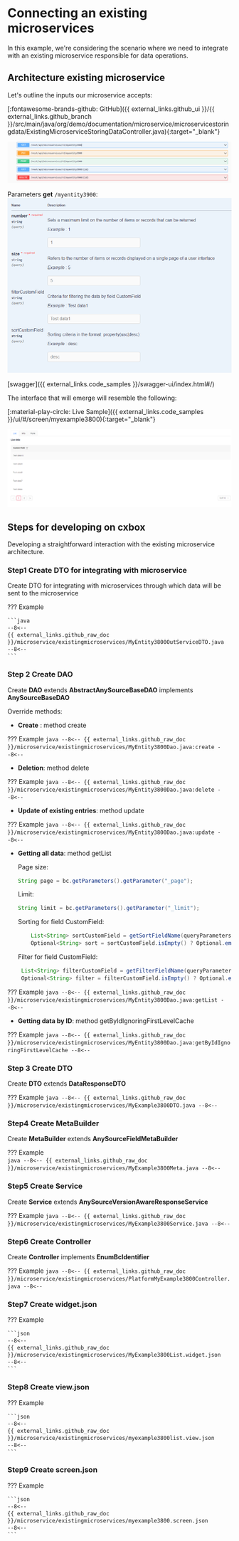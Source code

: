 # Connecting an existing microservices 
In this example, we're considering the scenario where we need to integrate with an existing microservice responsible for data operations.

## Architecture existing microservice
Let's outline the inputs our microservice accepts:

[:fontawesome-brands-github: GitHub]({{ external_links.github_ui }}/{{ external_links.github_branch }}/src/main/java/org/demo/documentation/microservice/microservicestoringdata/ExistingMicroserviceStoringDataController.java){:target="_blank"}

![microservice_swagger.png](microservice_swagger.png)

Parameters **get** `/myentity3900`:
![exmicrocerviceparameters.png](exmicrocerviceparameters.png)


[swagger]({{ external_links.code_samples }}/swagger-ui/index.html#/)

The interface that will emerge will resemble the following:

[:material-play-circle: Live Sample]({{ external_links.code_samples }}/ui/#/screen/myexample3800){:target="_blank"} 

![exmicrocervicescreen.png](exmicrocervicescreen.png)


## Steps for developing on cxbox
Developing a straightforward interaction with the existing microservice architecture.
### **Step1** Create DTO for integrating with microservice

Create DTO for integrating with microservices through which data will be sent to the microservice

??? Example

    ```java
    --8<--
    {{ external_links.github_raw_doc }}/microservice/existingmicroservices/MyEntity3800OutServiceDTO.java
    --8<--
    ```

### **Step 2** Create **DAO**

Create **DAO** extends **AbstractAnySourceBaseDAO** implements **AnySourceBaseDAO**

Override methods:

* **Create** : method create

??? Example
    ```java
    --8<--
        {{ external_links.github_raw_doc }}/microservice/existingmicroservices/MyEntity3800Dao.java:create
    --8<--
    ```
* **Deletion**: method delete

??? Example
     ```java
     --8<--
     {{ external_links.github_raw_doc }}/microservice/existingmicroservices/MyEntity3800Dao.java:delete
     --8<--
     ```
* **Update of existing entries**:  method update

??? Example
     ```java
     --8<--
     {{ external_links.github_raw_doc }}/microservice/existingmicroservices/MyEntity3800Dao.java:update
     --8<--
     ```
* **Getting all data**: method getList

    Page size:  

    ```java
    String page = bc.getParameters().getParameter("_page");
    ```   
     
    Limit: 
    ```java
    String limit = bc.getParameters().getParameter("_limit");
    ```
  
    Sorting for field CustomField:
    ```java
        List<String> sortCustomField = getSortFieldName(queryParameters, "customField");
        Optional<String> sort = sortCustomField.isEmpty() ? Optional.empty() : Optional.of(sortCustomField.get(0));
    ```    
    
    Filter for field CustomField:
    ```java
     List<String> filterCustomField = getFilterFieldName(queryParameters, "customField", "contains");
     Optional<String> filter = filterCustomField.isEmpty() ? Optional.empty() : Optional.of(filterCustomField.get(0));
    ```  

??? Example
     ```java
     --8<--
     {{ external_links.github_raw_doc }}/microservice/existingmicroservices/MyEntity3800Dao.java:getList
     --8<--
     ```

* **Getting data by ID**:  method getByIdIgnoringFirstLevelCache

??? Example
     ```java
     --8<--
     {{ external_links.github_raw_doc }}/microservice/existingmicroservices/MyEntity3800Dao.java:getByIdIgnoringFirstLevelCache
     --8<--
     ```

### **Step 3** Create **DTO**

Create **DTO** extends **DataResponseDTO**

??? Example
    ```java
    --8<--
    {{ external_links.github_raw_doc }}/microservice/existingmicroservices/MyExample3800DTO.java
    --8<--
    ```

### **Step4** Create **MetaBuilder**

Create **MetaBuilder** extends **AnySourceFieldMetaBuilder**

??? Example   
     ```java
     --8<--
     {{ external_links.github_raw_doc }}/microservice/existingmicroservices/MyExample3800Meta.java
     --8<--
     ```

### **Step5** Create **Service**

Create **Service** extends **AnySourceVersionAwareResponseService**

??? Example
     ```java
     --8<--
     {{ external_links.github_raw_doc }}/microservice/existingmicroservices/MyExample3800Service.java
     --8<--
     ```

### **Step6** Create **Controller**

Create **Controller** implements **EnumBcIdentifier**

??? Example
    ```java
    --8<--
     {{ external_links.github_raw_doc }}/microservice/existingmicroservices/PlatformMyExample3800Controller.java
    --8<--
    ```

### **Step7** Create **widget.json**  

??? Example

    ```json
    --8<--
    {{ external_links.github_raw_doc }}/microservice/existingmicroservices/MyExample3800List.widget.json
    --8<--
    ```
### **Step8** Create **view.json**

??? Example

    ```json
    --8<--
    {{ external_links.github_raw_doc }}/microservice/existingmicroservices/myexample3800list.view.json
    --8<--
    ```

### **Step9** Create **screen.json**

??? Example

    ```json
    --8<--
    {{ external_links.github_raw_doc }}/microservice/existingmicroservices/myexample3800.screen.json
    --8<--
    ```